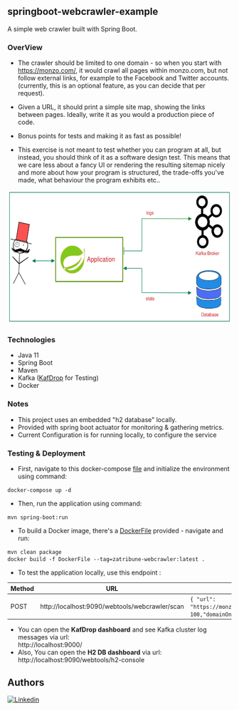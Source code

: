 ## springboot-webcrawler-example
A simple web crawler built with Spring Boot.

### OverView
- The crawler should be limited to one domain - 
so when you start with https://monzo.com/, it would crawl all pages within monzo.com, 
but not follow external links, for example to the Facebook and Twitter accounts.
(currently, this is an optional feature, as you can decide that per request).  
- Given a URL, it should print a simple site map, showing the links between pages.
Ideally, write it as you would a production piece of code.  
- Bonus points for tests and making it as fast as possible!

- This exercise is not meant to test whether you can program at all, 
but instead, you should think of it as a software design test. 
This means that we care less about a fancy UI or rendering the resulting sitemap
nicely and more about how your program is structured, the trade-offs you've made,
what behaviour the program exhibits etc..
<p align="center">
<img height="300" src="overview.svg" alt="overview"/>
</p>

### Technologies
- Java 11
- Spring Boot
- Maven
- Kafka ([KafDrop](https://github.com/obsidiandynamics/kafdrop) for Testing)
- Docker

### Notes
- This project uses an embedded "h2 database" locally.
- Provided with spring boot actuator for monitoring & gathering metrics.
- Current Configuration is for running locally, to configure the service 

### Testing & Deployment
- First, navigate to this docker-compose [file](https://github.com/ZaTribune/springboot-webcrawler-example/tree/master/src/main/local/docker-compose.yml) and initialize the environment using command:
```
docker-compose up -d
```

- Then, run the application using command:
```
mvn spring-boot:run
```

- To build a Docker image, there's a [DockerFile](https://github.com/ZaTribune/springboot-webcrawler-example/blob/master/DockerFile) provided - navigate and run:
```
mvn clean package
docker build -f DockerFile --tag=zatribune-webcrawler:latest .
```
- To test the application locally, use this endpoint :  

| Method | URL                                            | Body                                                                   |
|--------|------------------------------------------------|------------------------------------------------------------------------|
| POST   | http://localhost:9090/webtools/webcrawler/scan | `{ "url": "https://monzo.com/","breakPoint": 100,"domainOnly": false}` |

- You can open the **KafDrop dashboard** and see Kafka cluster log messages via url:  
  http://localhost:9000/
- Also, You can open the **H2 DB dashboard** via url:  
  http://localhost:9090/webtools/h2-console
## Authors
[![Linkedin](https://img.shields.io/badge/LinkedIn-0077B5?style=for-the-badge&logo=linkedin&logoColor=white&label=Muhammad%20Ali)](https://linkedin.com/in/zatribune)
